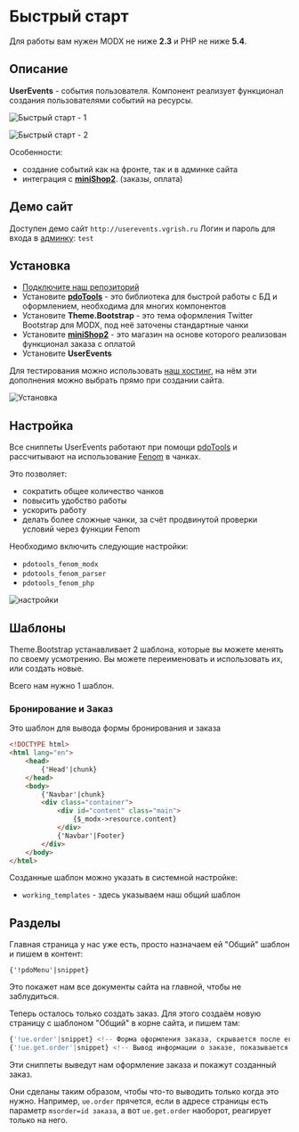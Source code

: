 # Быстрый старт

Для работы вам нужен MODX не ниже **2.3** и PHP не ниже **5.4**.

## Описание

**UserEvents** - события пользователя. Компонент реализует функционал создания пользователями событий на ресурсы.

![Быстрый старт - 1](https://file.modx.pro/files/d/8/5/d85c3cc976b7caaa799e4b704dbdd9bc.png)

![Быстрый старт - 2](https://file.modx.pro/files/9/e/1/9e12c0988d5b54001de14c96ece3539f.png)

Особенности:

- создание событий как на фронте, так и в админке сайта
- интеграция с [**miniShop2**][0102]. (заказы, оплата)

## Демо сайт

Доступен демо сайт `http://userevents.vgrish.ru`
Логин и пароль для входа в [админку](http://userevents.vgrish.ru/manager/): `test`

## Установка

- [Подключите наш репозиторий](https://modstore.com)
- Установите [**pdoTools**][0101] - это библиотека для быстрой работы с БД и оформлением, необходима для многих компонентов
- Установите **Theme.Bootstrap** - это тема оформления Twitter Bootstrap для MODX, под неё заточены стандартные чанки
- Установите [**miniShop2**][0102] - это магазин на основе которого реализован функционал заказа c оплатой
- Установите **UserEvents**

Для тестирования можно использовать [наш хостинг](https://modhost.pro), на нём эти дополнения можно выбрать прямо при создании сайта.

![Установка](https://file.modx.pro/files/5/7/a/57a30e0dc6e98d36ff56e9718a5f0bc0.png)

## Настройка

Все сниппеты UserEvents работают при помощи [pdoTools][0101] и рассчитывают на использование [Fenom][010103] в чанках.

Это позволяет:

- сократить общее количество чанков
- повысить удобство работы
- ускорить работу
- делать более сложные чанки, за счёт продвинутой проверки условий через функции Fenom

Необходимо включить следующие настройки:

- `pdotools_fenom_modx`
- `pdotools_fenom_parser`
- `pdotools_fenom_php`

![настройки](https://file.modx.pro/files/6/1/c/61c556239adbb2d257654c68ec07f9a5.png)

## Шаблоны

Theme.Bootstrap устанавливает 2 шаблона, которые вы можете менять по своему усмотрению.
Вы можете переименовать и использовать их, или создать новые.

Всего нам нужно 1 шаблон.

### Бронирование и Заказ

Это шаблон для вывода формы бронирования и заказа

```html
<!DOCTYPE html>
<html lang="en">
    <head>
        {'Head'|chunk}
    </head>
    <body>
        {'Navbar'|chunk}
        <div class="container">
            <div id="content" class="main">
                {$_modx->resource.content}
            </div>
            {'Navbar'|Footer}
        </div>
    </body>
</html>
```

Созданные шаблон можно указать в системной настройке:

- `working_templates` - здесь указываем наш общий шаблон

## Разделы

Главная страница у нас уже есть, просто назначаем ей "Общий" шаблон и пишем в контент:

```fenom
{'!pdoMenu'|snippet}
```

Это покажет нам все документы сайта на главной, чтобы не заблудиться.

Теперь осталось только создать заказ.
Для этого создаём новую страницу с шаблоном "Общий" в корне сайта, и пишем там:

```php
{'!ue.order'|snippet} <!-- Форма оформления заказа, скрывается после его создания -->
{'!ue.get.order'|snippet} <!-- Вывод информации о заказе, показывается после его создания -->
```

Эти сниппеты выведут нам оформление заказа и покажут созданный заказ.

Они сделаны таким образом, чтобы что-то выводить только когда это нужно.
Например, `ue.order` прячется, если в адресе страницы есть параметр `msorder=id заказа`, а вот `ue.get.order` наоборот, реагирует только на него.

[0101]: /components/01_pdoTools/
[010103]: /components/01_pdoTools/03_Парсер.md
[0102]: /components/02_miniShop2/
